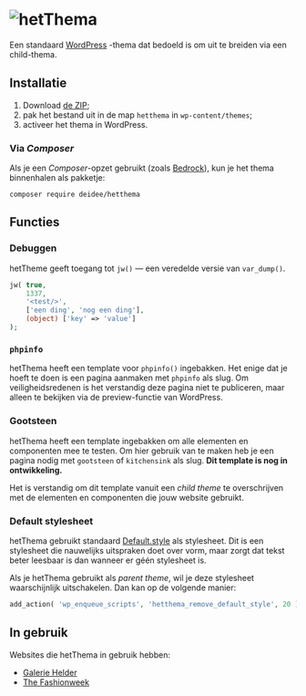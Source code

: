 # ![hetThema](https://deidee.com/logo.png?str=hetThema)

Een standaard [WordPress](https://wordpress.org/) -thema dat bedoeld is om uit te breiden via een child-thema.

## Installatie

1. Download [de ZIP](https://github.com/deidee/hetthema/archive/master.zip);
2. pak het bestand uit in de map `hetthema` in `wp-content/themes`;
3. activeer het thema in WordPress.

### Via _Composer_

Als je een _Composer_-opzet gebruikt (zoals [Bedrock](https://roots.io/bedrock/)), kun je het thema binnenhalen als pakketje:

```shell
composer require deidee/hetthema
```

## Functies

### Debuggen

hetTheme geeft toegang tot ``jw()`` — een veredelde versie van `var_dump()`.

```php
jw( true, 
    1337,
    '<test/>',
    ['een ding', 'nog een ding'],
    (object) ['key' => 'value']
);
```

### ``phpinfo``

hetThema heeft een template voor ``phpinfo()`` ingebakken. Het enige dat je hoeft te doen is een pagina aanmaken met `phpinfo` als slug. Om veiligheidsredenen is het verstandig deze pagina niet te publiceren, maar alleen te bekijken via de preview-functie van WordPress.

### Gootsteen

hetThema heeft een template ingebakken om alle elementen en componenten mee te testen. Om hier gebruik van te maken heb je een pagina nodig met ``gootsteen`` of `kitchensink` als slug. **Dit template is nog in ontwikkeling.**

Het is verstandig om dit template vanuit een _child theme_ te overschrijven met de elementen en componenten die jouw website gebruikt.

### Default stylesheet

hetThema gebruikt standaard [Default.style](https://default.style/) als stylesheet. Dit is een stylesheet die nauwelijks uitspraken doet over vorm, maar zorgt dat tekst beter leesbaar is dan wanneer er géén stylesheet is.

Als je hetThema gebruikt als _parent theme_, wil je deze stylesheet waarschijnlijk uitschakelen. Dan kan op de volgende manier:

```php
add_action( 'wp_enqueue_scripts', 'hetthema_remove_default_style', 20 );
```

## In gebruik

Websites die hetThema in gebruik hebben:

* [Galerie Helder](https://galeriehelder.nl/)
* [The Fashionweek](https://thefashionweek.nl/)
